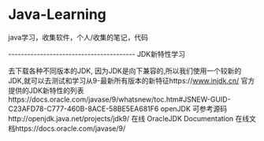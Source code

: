 # Java-Learning
java学习，收集软件，个人/收集的笔记，代码

---------------------------------------- JDK新特性学习

去下载各种不同版本的JDK, 因为JDK是向下兼容的,所以我们使用一个较新的JDK,就可以去测试和学习从9-最新所有版本的新特征https://www.injdk.cn/ 
官方提供的JDK新特性的列表https://docs.oracle.com/javase/9/whatsnew/toc.htm#JSNEW-GUID-C23AFD78-C777-460B-8ACE-58BE5EA681F6
openJDK  可参考源码http://openjdk.java.net/projects/jdk9/
在线 OracleJDK Documentation 在线文档https://docs.oracle.com/javase/9/
